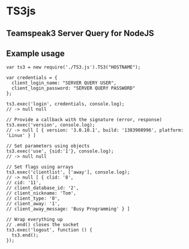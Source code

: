 TS3js
===
Teamspeak3 Server Query for NodeJS
---

Example usage
---

    var ts3 = new require('./TS3.js').TS3("HOSTNAME");

    var credentials = {
      client_login_name: "SERVER QUERY USER",
      client_login_password: "SERVER QUERY PASSWORD"
    };

    ts3.exec('login', credentials, console.log);
    // -> null null
    
    // Provide a callback with the signature (error, response)
    ts3.exec('version', console.log);
    // -> null [ { version: '3.0.10.1', build: '1383908996', platform: 'Linux' } ]
    
    // Set parameters using objects
    ts3.exec('use', {sid:'1'}, console.log);
    // -> null null
    
    // Set flags using arrays
    ts3.exec('clientlist', ['away'], console.log);
    // -> null [ { clid: '8',
    // cid: '11',
    // client_database_id: '2',
    // client_nickname: 'Tom',
    // client_type: '0',
    // client_away: '1',
    // client_away_message: 'Busy Programming' } ]
    
    // Wrap everything up
    // .end() closes the socket
    ts3.exec('logout', function () {
      ts3.end();
    });


